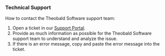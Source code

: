 
### Technical Support

How to contact the Theobald Software support team:

1. Open a ticket in our [Support Portal](https://support.theobald-software.com).
2. Provide as much information as possible for the Theobald Software support team to understand and analyze the issue.
3. If there is an error message, copy and paste the error message into the ticket.
